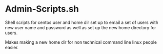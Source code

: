 Admin-Scripts.sh
==========

Shell scripts for centos user and home dir set up to email a set of users with new user name and password as well as set up the new home directory for users.

Makes making a new home dir for non technical command line linux people easier.

